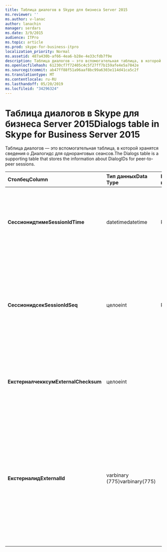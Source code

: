 ```yaml
---
title: Таблица диалогов в Skype для бизнеса Server 2015
ms.reviewer: ''
ms.author: v-lanac
author: lanachin
manager: serdars
ms.date: 3/9/2015
audience: ITPro
ms.topic: article
ms.prod: skype-for-business-itpro
localization_priority: Normal
ms.assetid: 487a430b-af66-4ea6-b28e-4e33cfdb7f9e
description: Таблица диалогов — это вспомогательная таблица, в которой хранятся сведения о Диалогидс для одноранговых сеансов.
ms.openlocfilehash: 61230cf7f72405c4c5f27ff7b159afe4e5a7842e
ms.sourcegitcommit: ab47ff88f51a96aaf8bc99a6303e114d41ca5c2f
ms.translationtype: MT
ms.contentlocale: ru-RU
ms.lasthandoff: 05/20/2019
ms.locfileid: "34296324"
---
```

# <a name="dialogs-table-in-skype-for-business-server-2015"></a><span data-ttu-id="45d0c-103">Таблица диалогов в Skype для бизнеса Server 2015</span><span class="sxs-lookup"><span data-stu-id="45d0c-103">Dialogs table in Skype for Business Server 2015</span></span>
 
<span data-ttu-id="45d0c-104">Таблица диалогов — это вспомогательная таблица, в которой хранятся сведения о Диалогидс для одноранговых сеансов.</span><span class="sxs-lookup"><span data-stu-id="45d0c-104">The Dialogs table is a supporting table that stores the information about DialogIDs for peer-to-peer sessions.</span></span>
  
|<span data-ttu-id="45d0c-105">**Столбец**</span><span class="sxs-lookup"><span data-stu-id="45d0c-105">**Column**</span></span>|<span data-ttu-id="45d0c-106">**Тип данных**</span><span class="sxs-lookup"><span data-stu-id="45d0c-106">**Data Type**</span></span>|<span data-ttu-id="45d0c-107">**Ключ/индекс**</span><span class="sxs-lookup"><span data-stu-id="45d0c-107">**Key/Index**</span></span>|<span data-ttu-id="45d0c-108">**Сведения**</span><span class="sxs-lookup"><span data-stu-id="45d0c-108">**Details**</span></span>|
|:-----|:-----|:-----|:-----|
|<span data-ttu-id="45d0c-109">**Сессионидтиме**</span><span class="sxs-lookup"><span data-stu-id="45d0c-109">**SessionIdTime**</span></span> <br/> |<span data-ttu-id="45d0c-110">datetime</span><span class="sxs-lookup"><span data-stu-id="45d0c-110">datetime</span></span>  <br/> |<span data-ttu-id="45d0c-111">Primary</span><span class="sxs-lookup"><span data-stu-id="45d0c-111">Primary</span></span>  <br/> |<span data-ttu-id="45d0c-112">Время запроса сеанса; используется в сочетании с Сессионидсек для уникальной идентификации сеанса.</span><span class="sxs-lookup"><span data-stu-id="45d0c-112">Time of session request; used in conjunction with SessionIDSeq to uniquely identify a session.</span></span>  <br/> |
|<span data-ttu-id="45d0c-113">**Сессионидсек**</span><span class="sxs-lookup"><span data-stu-id="45d0c-113">**SessionIdSeq**</span></span> <br/> |<span data-ttu-id="45d0c-114">целое</span><span class="sxs-lookup"><span data-stu-id="45d0c-114">int</span></span>  <br/> |<span data-ttu-id="45d0c-115">Primary</span><span class="sxs-lookup"><span data-stu-id="45d0c-115">Primary</span></span>  <br/> |<span data-ttu-id="45d0c-116">ИДЕНТИФИКАЦИОНный номер для идентификации сеанса.</span><span class="sxs-lookup"><span data-stu-id="45d0c-116">ID number to identify the session.</span></span> <span data-ttu-id="45d0c-117">Используется в сочетании с Сессионидтиме для уникальной идентификации сеанса.</span><span class="sxs-lookup"><span data-stu-id="45d0c-117">Used in conjunction with SessionIDTime to uniquely identify a session.</span></span>  <br/> |
|<span data-ttu-id="45d0c-118">**Екстерналчекксум**</span><span class="sxs-lookup"><span data-stu-id="45d0c-118">**ExternalChecksum**</span></span> <br/> |<span data-ttu-id="45d0c-119">целое</span><span class="sxs-lookup"><span data-stu-id="45d0c-119">int</span></span>  <br/> | <br/> |<span data-ttu-id="45d0c-120">Контрольная сумма Екстерналид.</span><span class="sxs-lookup"><span data-stu-id="45d0c-120">Checksum of the ExternalID.</span></span> <span data-ttu-id="45d0c-121">Это поле используется для увеличения скорости поиска в базе данных.</span><span class="sxs-lookup"><span data-stu-id="45d0c-121">This field is used to increase the speed of database searches.</span></span>  <br/> |
|<span data-ttu-id="45d0c-122">**Екстерналид**</span><span class="sxs-lookup"><span data-stu-id="45d0c-122">**ExternalId**</span></span> <br/> |<span data-ttu-id="45d0c-123">varbinary (775)</span><span class="sxs-lookup"><span data-stu-id="45d0c-123">varbinary(775)</span></span>  <br/> | <br/> |<span data-ttu-id="45d0c-124">ИДЕНТИФИКАТОР диалогового окна SIP, сохраненный в виде двоичного файла.</span><span class="sxs-lookup"><span data-stu-id="45d0c-124">SIP dialog ID, stored as a binary.</span></span> <span data-ttu-id="45d0c-125">Двоичный формат:</span><span class="sxs-lookup"><span data-stu-id="45d0c-125">The format of the binary is:</span></span>  <br/> <span data-ttu-id="45d0c-126">диалоговое окно; тег "from-Tag"</span><span class="sxs-lookup"><span data-stu-id="45d0c-126">dialog;from-tag;to-tag</span></span>  <br/> <span data-ttu-id="45d0c-127">Эти данные можно преобразовать в текстовый формат, используя следующий синтаксис:</span><span class="sxs-lookup"><span data-stu-id="45d0c-127">This data can be converted to text format by using this syntax:</span></span>  <br/>  `cast(cast(ExternalId as varbinary(max)) as varchar(max))` <br/> |
   

